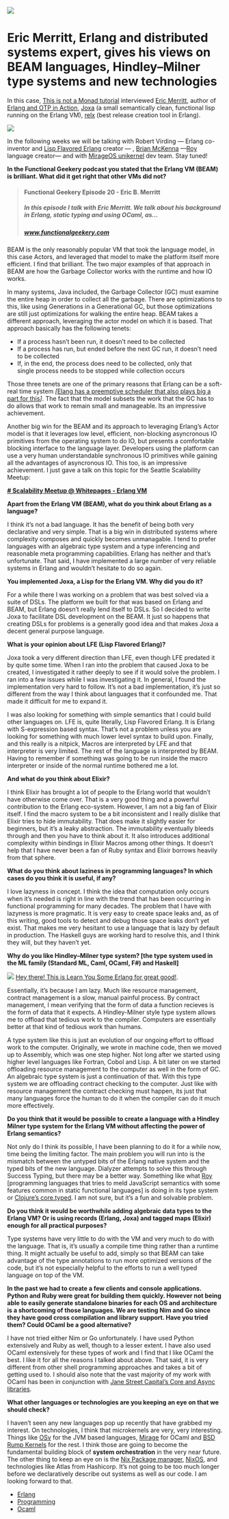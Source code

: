 ![](https://miro.medium.com/max/500/1*Bvd7l2Q-OmEhkVC2qcclJA.png)

# Eric Merritt, Erlang and distributed systems expert, gives his views on BEAM languages, Hindley–Milner type systems and new technologies

In this case, [This is not a Monad tutorial](https://medium.com/this-is-not-a-monad-tutorial) interviewed [Eric Merritt](https://twitter.com/ericbmerritt), author of [Erlang and OTP in Action](http://www.manning.com/logan/), [Joxa](http://joxa.org/) (a small semantically clean, functional lisp running on the Erlang VM), [relx](https://github.com/erlware/relx) (best release creation tool in Erlang).


![](https://miro.medium.com/max/400/1*XCrgX6wctMhx0GLjNQS9nw.jpeg)

In the following weeks we will be talking with Robert Virding — Erlang co-inventor and [Lisp Flavored Erlang](http://lfe.io/) creator — , [Brian McKenna](https://github.com/puffnfresh) —[Roy](https://github.com/puffnfresh/roy) language creator— and with [MirageOS unikernel](https://mirage.io/) dev team. Stay tuned!

**In the Functional Geekery podcast you stated that the Erlang VM (BEAM) is brilliant. What did it get right that other VMs did not?**


>#### Functional Geekery Episode 20 - Eric B. Merritt
>##### In this episode I talk with Eric Merritt. We talk about his background in Erlang, static typing and using OCaml, as…
>##### www.functionalgeekery.com
    
  BEAM is the only reasonably popular VM that took the language model, in this case Actors, and leveraged that model to make the platform itself more efficient. I find that brilliant. The two major examples of that approach in BEAM are how the Garbage Collector works with the runtime and how IO works.

In many systems, Java included, the Garbage Collector (GC) must examine the entire heap in order to collect all the garbage. There are optimizations to this, like using Generations in a Generational GC, but those optimizations are still just optimizations for walking the entire heap. BEAM takes a different approach, leveraging the actor model on which it is based. That approach basically has the following tenets:

-   If a process hasn’t been run, it doesn’t need to be collected
-   If a process has run, but ended before the next GC run, it doesn’t need  
    to be collected
-   If, in the end, the process does need to be collected, only that  
    single process needs to be stopped while collection occurs

Those three tenets are one of the primary reasons that Erlang can be a soft-real time system _[_[Elang has a preemptive scheduler that also plays big a part for this](http://jlouisramblings.blogspot.com.ar/2013/01/how-erlang-does-scheduling.html)_]_. The fact that the model subsets the work that the GC has to do allows that work to remain small and manageable. Its an impressive achievement.

Another big win for the BEAM and its approach to leveraging Erlang’s Actor model is that it leverages low level, efficient, non-blocking asyncronous IO primitives from the operating system to do IO, but presents a comfortable blocking interface to the language layer. Developers using the platform can use a very human understandable synchronous IO primitives while gaining all the advantages of asyncronous IO. This too, is an impressive achievement. I just gave a talk on this topic for the Seattle Scalability Meetup:

**[# Scalability Meetup @ Whitepages - Erlang VM](https://www.youtube.com/watch?v=PwWIN6vk62Q)**

**Apart from the Erlang VM (BEAM), what do you think about Erlang as a language?**

I think it’s not a bad language. It has the benefit of being both very declarative and very simple. That is a big win in distributed systems where complexity composes and quickly becomes unmanagable. I tend to prefer languages with an algebraic type system and a type inferencing and reasonable meta programming capabilities. Erlang has neither and that’s unfortunate. That said, I have implemented a large number of very reliable systems in Erlang and wouldn’t hesitate to do so again.

**You implemented Joxa, a Lisp for the Erlang VM. Why did you do it?**

For a while there I was working on a problem that was best solved via a suite of DSLs. The platform we built for that was based on Erlang and BEAM, but Erlang doesn’t really lend itself to DSLs. So I decided to write Joxa to facilitate DSL development on the BEAM. It just so happens that creating DSLs for problems is a generally good idea and that makes Joxa a decent general purpose language.

**What is your opinion about LFE (Lisp Flavored Erlang)?**

Joxa took a very different direction than LFE, even though LFE predated it by quite some time. When I ran into the problem that caused Joxa to be created, I investigated it rather deeply to see if it would solve the problem. I ran into a few issues while I was investigating it. In general, I found the implementation very hard to follow. It’s not a bad implementation, it’s just so different from the way I think about languages that it confounded me. That made it difficult for me to expand it.

I was also looking for something with simple semantics that I could build other languages on. LFE is, quite literally, Lisp Flavored Erlang. It is Erlang with S-expression based syntax. That’s not a problem unless you are looking for something with much lower level syntax to build upon. Finally, and this really is a nitpick, Macros are interpreted by LFE and that interpreter is very limited. The rest of the language is interpreted by BEAM. Having to remember if something was going to be run inside the macro interpreter or inside of the normal runtime bothered me a lot.

**And what do you think about Elixir?**

I think Elixir has brought a lot of people to the Erlang world that wouldn’t have otherwise come over. That is a very good thing and a powerful contribution to the Erlang eco-system. However, I am not a big fan of Elixir itself. I find the macro system to be a bit inconsistent and I really dislike that Elixir tries to hide immutability. That does make it slightly easier for beginners, but it’s a leaky abstraction. The immutability eventually bleeds through and then you have to think about it. It also introduces additional complexity within bindings in Elixir Macros among other things. It doesn’t help that I have never been a fan of Ruby syntax and Elixir borrows heavily from that sphere.

**What do you think about laziness in programming languages? In which cases do you think it is useful, if any?**

I love lazyness in concept. I think the idea that computation only occurs when it’s needed is right in line with the trend that has been occurring in functional programming for many decades. The problem that I have with lazyness is more pragmatic. It is very easy to create space leaks and, as of this writing, good tools to detect and debug those space leaks don’t yet exist. That makes me very hesitant to use a language that is lazy by default in production. The Haskell guys are working hard to resolve this, and I think they will, but they haven’t yet.


**Why do you like Hindley–Milner type system? [the type system used in the ML family (Standard ML, Caml, OCaml, F#) and Haskell]**

![](https://miro.medium.com/max/284/1*TKFIhHLhfGTz5uMBn6NfkQ.png)
[Hey there! This is Learn You Some Erlang for great good!](https://learnyousomeerlang.com/).


Essentially, it’s because I am lazy. Much like resource management, contract management is a slow, manual painful process. By contract management, I mean verifying that the form of data a function recieves is the form of data that it expects. A Hindley-Milner style type system allows me to offload that tedious work to the compiler. Computers are essentially better at that kind of tedious work than humans.

A type system like this is just an evolution of our ongoing effort to offload work to the computer. Originally, we wrote in machine code, then we moved up to Assembly, which was one step higher. Not long after we started using higher level languages like Fortran, Cobol and Lisp. A bit later on we started offloading resource management to the computer as well in the form of GC. An algebraic type system is just a continuation of that. With this type system we are offloading contract checking to the computer. Just like with resource management the contract checking must happen, its just that many languages force the human to do it when the compiler can do it much more effectively.

**Do you think that it would be possible to create a language with a Hindley Milner type system for the Erlang VM without affecting the power of Erlang semantics?**

Not only do I think its possible, I have been planning to do it for a while now, time being the limiting factor. The main problem you will run into is the mismatch between the untyped bits of the Erlang native system and the typed bits of the new language. Dialyzer attempts to solve this through Success Typing, but there may be a better way. Something like what [Roy](http://roy.brianmckenna.org/) [programming languages that tries to meld JavaScript semantics with some features common in static functional languages] is doing in its type system or [Clojure’s core.typed](https://github.com/clojure/core.typed). I am not sure, but it’s a fun and solvable problem.

**Do you think it would be worthwhile adding algebraic data types to the Erlang VM? Or is using records (Erlang, Joxa) and tagged maps (Elixir) enough for all practical purposes?**

Type systems have very little to do with the VM and very much to do with the language. That is, it’s usually a compile time thing rather than a runtime thing. It might actually be useful to add, simply so that BEAM can take advantage of the type annotations to run more optimized versions of the code, but it’s not especially helpful to the efforts to run a well typed language on top of the VM.

**In the past we had to create a few clients and console applications. Python and Ruby were great for building them quickly. However not being able to easily generate standalone binaries for each OS and architecture is a shortcoming of those languages. We are testing Nim and Go since they have good cross compilation and library support. Have you tried them? Could OCaml be a good alternative?**

I have not tried either Nim or Go unfortunately. I have used Python extensively and Ruby as well, though to a lesser extent. I have also used OCaml extensively for these types of work and I find that I like OCaml the best. I like it for all the reasons I talked about above. That said, it is very different from other shell programming approaches and takes a bit of getting used to. I should also note that the vast majority of my work with OCaml has been in conjunction with [Jane Street Capital’s Core and Async libraries](https://janestreet.github.io/).

**What other languages or technologies are you keeping an eye on that we should check?**

I haven’t seen any new languages pop up recently that have grabbed my interest. On technologies, I think that microkernels are very, very interesting. Things like [OSv](http://osv.io/) for the JVM based languages, [Mirage](https://mirage.io/) for OCaml and [BSD Rump Kernels](http://rumpkernel.org/) for the rest. I think those are going to become the fundamental building block of **system orchestration** in the very near future. The other thing to keep an eye on is the [Nix Package manager](https://nixos.org/nix/), [NixOS](https://nixos.org/), and technologies like Atlas from Hashicorp. It’s not going to be too much longer before we declaratively describe out systems as well as our code. I am looking forward to that.

-   [Erlang](https://notamonadtutorial.com/tagged/erlang)
-   [Programming](https://notamonadtutorial.com/tagged/programming)
-   [Ocaml](https://notamonadtutorial.com/tagged/ocaml)
